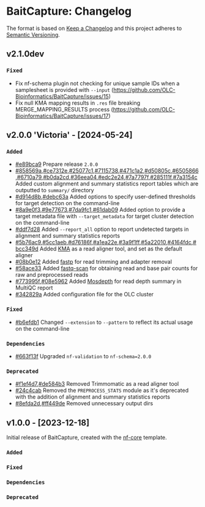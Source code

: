 # BaitCapture: Changelog

The format is based on [Keep a Changelog](https://keepachangelog.com/en/1.0.0/)
and this project adheres to [Semantic Versioning](https://semver.org/spec/v2.0.0.html).

## v2.1.0dev

### `Fixed`

- Fix nf-schema plugin not checking for unique sample IDs when a samplesheet is provided with `--input` (https://github.com/OLC-Bioinformatics/BaitCapture/issues/15)
- Fix null KMA mapping results in `.res` file breaking MERGE_MAPPING_RESULTS process (https://github.com/OLC-Bioinformatics/BaitCapture/issues/17)

## v2.0.0 'Victoria' - [2024-05-24]

### `Added`

- [#e89bca9](https://github.com/OLC-Bioinformatics/BaitCapture/commit/e89bca9) Prepare release `2.0.0`
- [#858569a](https://github.com/OLC-Bioinformatics/BaitCapture/commit/858569a),[#ce7312e](https://github.com/OLC-Bioinformatics/BaitCapture/commit/ce7312e),[#25077c1](https://github.com/OLC-Bioinformatics/BaitCapture/commit/25077c1),[#7115738](https://github.com/OLC-Bioinformatics/BaitCapture/commit/7115738),[#471c1a2](https://github.com/OLC-Bioinformatics/BaitCapture/commit/471c1a2),[#d50805c](https://github.com/OLC-Bioinformatics/BaitCapture/commit/d50805c),[#6505866](https://github.com/OLC-Bioinformatics/BaitCapture/commit/6505866),[#6710a79](https://github.com/OLC-Bioinformatics/BaitCapture/commit/6710a79),[#b0da2cd](https://github.com/OLC-Bioinformatics/BaitCapture/commit/b0da2cd),[#36eea04](https://github.com/OLC-Bioinformatics/BaitCapture/commit/36eea04),[#edc2e24](https://github.com/OLC-Bioinformatics/BaitCapture/commit/edc2e24),[#7a7797f](https://github.com/OLC-Bioinformatics/BaitCapture/commit/7a7797f),[#285111f](https://github.com/OLC-Bioinformatics/BaitCapture/commit/285111f),[#7a3154c](https://github.com/OLC-Bioinformatics/BaitCapture/commit/7a3154c) Added custom alignment and summary statistics report tables which are outputted to `summary/` directory
- [#d914d8b](https://github.com/OLC-Bioinformatics/BaitCapture/commit/d914d8b),[#debc63a](https://github.com/OLC-Bioinformatics/BaitCapture/commit/debc63a) Added options to specify user-defined thresholds for target detection on the command-line
- [#8a9e0f3](https://github.com/OLC-Bioinformatics/BaitCapture/commit/8a9e0f3),[#9e77673](https://github.com/OLC-Bioinformatics/BaitCapture/commit/9e77673),[#7da9fc1](https://github.com/OLC-Bioinformatics/BaitCapture/commit/7da9fc1),[#61dab09](https://github.com/OLC-Bioinformatics/BaitCapture/commit/61dab09) Added option to provide a target metadata file with `--target_metadata` for target cluster detection on the command-line
- [#ddf7d28](https://github.com/OLC-Bioinformatics/BaitCapture/commit/ddf7d28) Added `--report_all` option to report undetected targets in alignment and summary statistics reports
- [#5b76ac9](https://github.com/OLC-Bioinformatics/BaitCapture/commit/5b76ac9),[#5cc1aeb](https://github.com/OLC-Bioinformatics/BaitCapture/commit/5cc1aeb),[#d76186f](https://github.com/OLC-Bioinformatics/BaitCapture/commit/d76186f),[#a1ea22e](https://github.com/OLC-Bioinformatics/BaitCapture/commit/a1ea22e),[#3a9f1ff](https://github.com/OLC-Bioinformatics/BaitCapture/commit/3a9f1ff),[#5a22010](https://github.com/OLC-Bioinformatics/BaitCapture/commit/5a22010),[#4164fdc](https://github.com/OLC-Bioinformatics/BaitCapture/commit/4164fdc),[#bcc349d](https://github.com/OLC-Bioinformatics/BaitCapture/commit/bcc349d) Added [KMA](https://bitbucket.org/genomicepidemiology/kma/) as a read aligner tool, and set as the default aligner
- [#08b0e12](https://github.com/OLC-Bioinformatics/BaitCapture/commit/08b0e12) Added [fastp](https://github.com/OpenGene/fastp) for read trimming and adapter removal
- [#58ace33](https://github.com/OLC-Bioinformatics/BaitCapture/commit/58ace33) Added [fastq-scan](https://github.com/rpetit3/fastq-scan) for obtaining read and base pair counts for raw and preprocessed reads
- [#773995f](https://github.com/OLC-Bioinformatics/BaitCapture/commit/773995f),[#08e5962](https://github.com/OLC-Bioinformatics/BaitCapture/commit/08e5962) Added [Mosdepth](https://github.com/brentp/mosdepth) for read depth summary in MultiQC report
- [#342829a](https://github.com/OLC-Bioinformatics/BaitCapture/commit/342829a) Added configuration file for the OLC cluster

### `Fixed`

- [#b6efdb1](https://github.com/OLC-Bioinformatics/BaitCapture/commit/b6efdb1) Changed `--extension` to `--pattern` to reflect its actual usage on the command-line

### `Dependencies`

- [#663f13f](https://github.com/OLC-Bioinformatics/BaitCapture/commit/663f13f) Upgraded `nf-validation` to `nf-schema=2.0.0`

### `Deprecated`

- [#f1ef4d7](https://github.com/OLC-Bioinformatics/BaitCapture/commit/f1ef4d7),[#de584b3](https://github.com/OLC-Bioinformatics/BaitCapture/commit/de584b3) Removed Trimmomatic as a read aligner tool
- [#24c4cab](https://github.com/OLC-Bioinformatics/BaitCapture/commit/24c4cab) Removed the `PREPROCESS_STATS` module as it's deprecated with the addition of alignment and summary statistics reports
- [#8efda2d](https://github.com/OLC-Bioinformatics/BaitCapture/commit/8efda2d),[#ff449de](https://github.com/OLC-Bioinformatics/BaitCapture/commit/ff449de) Removed unnecessary output dirs

## v1.0.0 - [2023-12-18]

Initial release of BaitCapture, created with the [nf-core](https://nf-co.re/) template.

### `Added`

### `Fixed`

### `Dependencies`

### `Deprecated`
